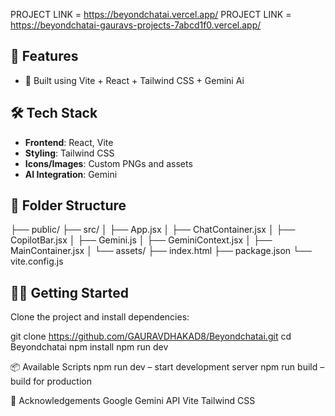 
PROJECT LINK = https://beyondchatai.vercel.app/
PROJECT LINK = https://beyondchatai-gauravs-projects-7abcd1f0.vercel.app/

## 🚀 Features
- 🎯 Built using Vite + React + Tailwind CSS + Gemini Ai

## 🛠️ Tech Stack
- **Frontend**: React, Vite
- **Styling**: Tailwind CSS
- **Icons/Images**: Custom PNGs and assets
- **AI Integration**: Gemini 


## 📁 Folder Structure
├── public/
├── src/
│ ├── App.jsx
│ ├── ChatContainer.jsx
│ ├── CopilotBar.jsx
│ ├── Gemini.js
│ ├── GeminiContext.jsx
│ ├── MainContainer.jsx
│ └── assets/
├── index.html
├── package.json
└── vite.config.js


## 🧑‍💻 Getting Started
Clone the project and install dependencies:

git clone https://github.com/GAURAVDHAKAD8/Beyondchatai.git
cd Beyondchatai
npm install
npm run dev


📦 Available Scripts
npm run dev – start development server
npm run build – build for production


🙌 Acknowledgements
Google Gemini API
Vite
Tailwind CSS